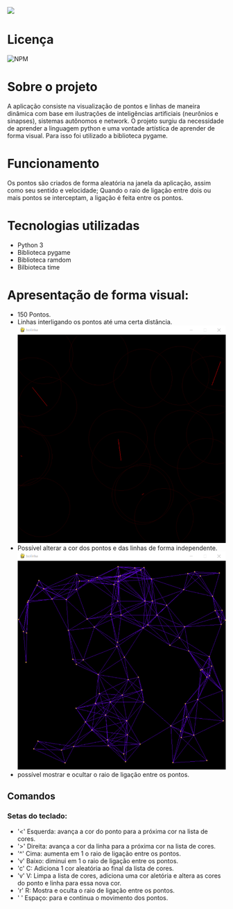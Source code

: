 ![](https://github.com/Borest5543/Dots/blob/main/Images/Gif.gif)

# Licença
![NPM]()

# Sobre o projeto
A aplicação consiste na visualização de pontos e linhas de maneira dinâmica com base em ilustrações de inteligências artificiais (neurônios e sinapses), sistemas autônomos e network.
O projeto surgiu da necessidade de aprender a linguagem python e uma vontade artística de aprender de forma visual. Para isso foi utilizado a biblioteca pygame.

# Funcionamento
Os pontos são criados de forma aleatória na janela da aplicação, assim como seu sentido e velocidade;
Quando o raio de ligação entre dois ou mais pontos se interceptam, a ligação é feita entre os pontos.

# Tecnologias utilizadas
- Python 3
- Biblioteca pygame
- Biblioteca ramdom
- Bilbioteca time

# Apresentação de forma visual:
- 150 Pontos.
- Linhas interligando os pontos até uma certa distância.
![](https://github.com/Borest5543/Dots/blob/main/Images/image4.png)
- Possível alterar a cor dos pontos e das linhas de forma independente.
![](https://github.com/Borest5543/Dots/blob/main/Images/image3.png)
- possível mostrar e ocultar o raio de ligação entre os pontos.


## Comandos
### Setas do teclado:
- '<' Esquerda: avança a cor do ponto para a próxima cor na lista de cores.
- '>' Direita: avança a cor da linha para a próxima cor na lista de cores. 
- '^' Cima: aumenta em 1 o raio de ligação entre os pontos.
- 'v' Baixo: diminui em 1 o raio de ligação entre os pontos.
- 'c' C: Adiciona 1 cor aleatória ao final da lista de cores.
- 'v' V: Limpa a lista de cores, adiciona uma cor aletória e altera as cores do ponto e linha para essa nova cor.
- 'r' R: Mostra e oculta o raio de ligação entre os pontos.
- ' ' Espaço: para e continua o movimento dos pontos.
